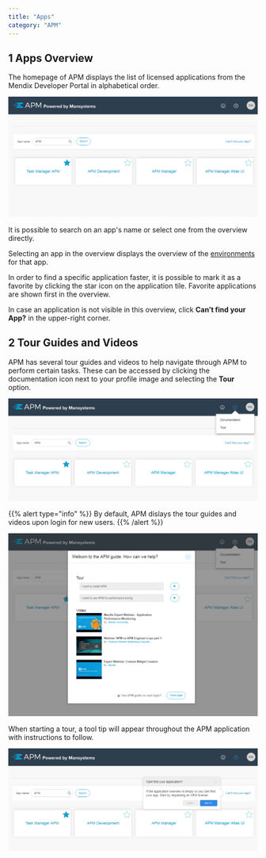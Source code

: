 ```yaml
---
title: "Apps"
category: "APM"
---
```


## 1 Apps Overview

The homepage of APM displays the list of licensed applications from the Mendix Developer Portal in alphabetical order.

![](attachments/ProjectsDashboard.png)

It is possible to search on an app's name or select one from the overview directly.

Selecting an app in the overview displays the overview of the [environments](environments) for that app.

In order to find a specific application faster, it is possible to mark it as a favorite by clicking the star icon on the application tile. Favorite applications are shown first in the overview.

In case an application is not visible in this overview, click **Can’t find your App?** in the upper-right corner.

## 2 Tour Guides and Videos

APM has several tour guides and videos to help navigate through APM to perform certain tasks. These can be accessed by clicking the documentation icon next to your profile image and selecting the **Tour** option.

![](attachments/Documentation.png)

{{% alert type="info" %}}
By default, APM dislays the tour guides and videos upon login for new users.
{{% /alert %}}

![](attachments/Tour.png)

When starting a tour, a tool tip will appear throughout the APM application with instructions to follow.

![](attachments/TourStep.png)
